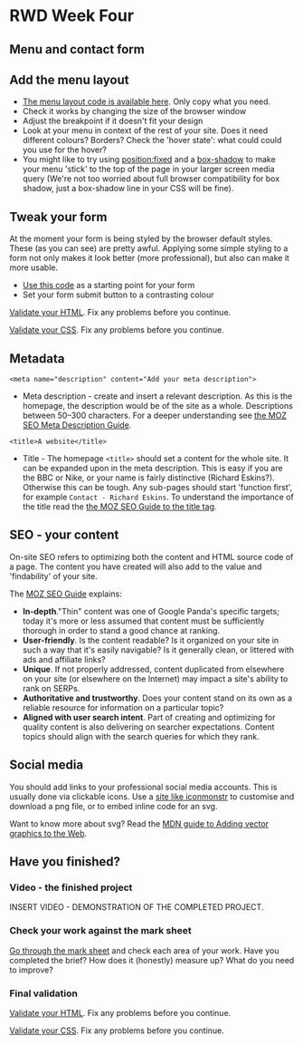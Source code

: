# RWD Week Four

## Menu and contact form

## Add the menu layout

- [The menu layout code is available here](https://codepen.io/wilsondmmu/pen/KXRLoW). Only copy what you need.
- Check it works by changing the size of the browser window
- Adjust the breakpoint if it doesn't fit your design
- Look at your menu in context of the rest of your site. Does it need different colours? Borders? Check the 'hover state': what could could you use for the hover?
- You might like to try using [position:fixed](https://css-tricks.com/almanac/properties/p/position/#article-header-id-2) and a [box-shadow](https://css-tricks.com/almanac/properties/b/box-shadow/) to make your menu 'stick' to the top of the page in your larger screen media query (We're not too worried about full browser compatibility for box shadow, just a box-shadow line in your CSS will be fine).  

## Tweak your form

At the moment your form is being styled by the browser default styles. These (as you can see) are pretty awful. Applying some simple styling to a form not only makes it look better (more professional), but also can make it more usable.

- [Use this code](https://codepen.io/wilsondmmu/pen/yMOjra) as a starting point for your form
- Set your form submit button to a contrasting colour

[Validate your HTML](https://validator.w3.org/#validate_by_upload). Fix any problems before you continue.

[Validate your CSS](https://jigsaw.w3.org/css-validator/). Fix any problems before you continue.

## Metadata

`<meta name="description" content="Add your meta description">`

- Meta description - create and insert a relevant description. As this is the homepage, the description would be of the site as a whole. Descriptions between 50–300 characters. For a deeper understanding see [the MOZ SEO Meta Description Guide](https://moz.com/learn/seo/meta-description).

`<title>A website</title>`

- Title - The homepage `<title>` should set a content for the whole site. It can be expanded upon in the meta description. This is easy if you are the BBC or Nike, or your name is fairly distinctive (Richard Eskins?). Otherwise this can be tough. Any sub-pages should start 'function first', for example `Contact - Richard Eskins`. To understand the importance of the title read the [the MOZ SEO Guide to the title tag](https://moz.com/learn/seo/title-tag).

## SEO - your content

On-site SEO refers to optimizing both the content and HTML source code of a page. The content you have created will also add to the value and 'findability' of your site.

The [MOZ SEO Guide](https://moz.com/learn/seo/on-site-seo) explains:

- **In-depth**."Thin" content was one of Google Panda's specific targets; today it's more or less assumed that content must be sufficiently thorough in order to stand a good chance at ranking.
- **User-friendly**. Is the content readable? Is it organized on your site in such a way that it's easily navigable? Is it generally clean, or littered with ads and affiliate links?
- **Unique**. If not properly addressed, content duplicated from elsewhere on your site (or elsewhere on the Internet) may impact a site's ability to rank on SERPs.
- **Authoritative and trustworthy**. Does your content stand on its own as a reliable resource for information on a particular topic?
- **Aligned with user search intent**. Part of creating and optimizing for quality content is also delivering on searcher expectations. Content topics should align with the search queries for which they rank.


## Social media

You should add links to your professional social media accounts. This is usually done via clickable icons. Use a [site like iconmonstr](https://iconmonstr.com/) to customise and download a png file, or to embed inline code for an svg.

Want to know more about svg? Read the [MDN guide to Adding vector graphics to the Web](https://developer.mozilla.org/en-US/docs/Learn/HTML/Multimedia_and_embedding/Adding_vector_graphics_to_the_Web).

## Have you finished?

### Video - the finished project

INSERT VIDEO - DEMONSTRATION OF THE COMPLETED PROJECT.

### Check your work against the mark sheet

[Go through the mark sheet](#) and check each area of your work. Have you completed the brief? How does it (honestly) measure up? What do you need to improve?

### Final validation

[Validate your HTML](https://validator.w3.org/#validate_by_upload). Fix any problems before you continue.

[Validate your CSS](https://jigsaw.w3.org/css-validator/). Fix any problems before you continue.